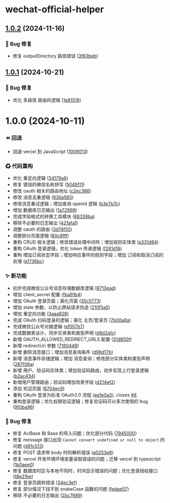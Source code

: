 # wechat-official-helper

## [1.0.2](https://github.com/CaoMeiYouRen/wechat-official-helper/compare/v1.0.1...v1.0.2) (2024-11-16)


### 🐛 Bug 修复

* 修复 outputDirectory 路径错误 ([3f63beb](https://github.com/CaoMeiYouRen/wechat-official-helper/commit/3f63beb))

## [1.0.1](https://github.com/CaoMeiYouRen/wechat-official-helper/compare/v1.0.0...v1.0.1) (2024-10-21)


### 🐛 Bug 修复

* 优化 多路径 路由的逻辑 ([1e81516](https://github.com/CaoMeiYouRen/wechat-official-helper/commit/1e81516))

# 1.0.0 (2024-10-11)


### ⏪ 回退

* 回退 vercel 到 JavaScript ([1009013](https://github.com/CaoMeiYouRen/wechat-official-helper/commit/1009013))


### ♻ 代码重构

* 优化 重定向逻辑 ([34179a6](https://github.com/CaoMeiYouRen/wechat-official-helper/commit/34179a6))
* 修复 错误的微信名称拼写 ([5049111](https://github.com/CaoMeiYouRen/wechat-official-helper/commit/5049111))
* 修改 oauth 相关的路由地址 ([c2ec386](https://github.com/CaoMeiYouRen/wechat-official-helper/commit/c2ec386))
* 修改 消息去重逻辑 ([936a565](https://github.com/CaoMeiYouRen/wechat-official-helper/commit/936a565))
* 修改消息重试逻辑；增加查询 openid 逻辑 ([b3e7b7c](https://github.com/CaoMeiYouRen/wechat-official-helper/commit/b3e7b7c))
* 增加 数据库日志输出 ([1a72999](https://github.com/CaoMeiYouRen/wechat-official-helper/commit/1a72999))
* 完成字段格式的转换工具模块 ([88336ba](https://github.com/CaoMeiYouRen/wechat-official-helper/commit/88336ba))
* 移除不必要的日志输出 ([421afa1](https://github.com/CaoMeiYouRen/wechat-official-helper/commit/421afa1))
* 调整 oauth 的路由 ([3d74f55](https://github.com/CaoMeiYouRen/wechat-official-helper/commit/3d74f55))
* 调整部分页面逻辑 ([80c8fff](https://github.com/CaoMeiYouRen/wechat-official-helper/commit/80c8fff))
* 重构 CRUD 相关逻辑；修改错误处理中间件；增加规则实体类 ([a331d84](https://github.com/CaoMeiYouRen/wechat-official-helper/commit/a331d84))
* 重构 OAuth 登录逻辑，优化 token 传递逻辑 ([f281d16](https://github.com/CaoMeiYouRen/wechat-official-helper/commit/f281d16))
* 重构 增加订阅状态字段；增加响应事件的规则字段；增加 订阅和取消订阅的处理 ([e1736bc](https://github.com/CaoMeiYouRen/wechat-official-helper/commit/e1736bc))


### ✨ 新功能

* 初步完成微信公众号消息存储数据库逻辑 ([8713ead](https://github.com/CaoMeiYouRen/wechat-official-helper/commit/8713ead))
* 增加 client_secret 配置 ([fba91b4](https://github.com/CaoMeiYouRen/wechat-official-helper/commit/fba91b4))
* 增加 OAuth 登录页面；美化页面 ([35c5773](https://github.com/CaoMeiYouRen/wechat-official-helper/commit/35c5773))
* 增加 state 参数，以防止跨站请求伪造 ([210f5a5](https://github.com/CaoMeiYouRen/wechat-official-helper/commit/210f5a5))
* 增加 重定向功能 ([3aaa826](https://github.com/CaoMeiYouRen/wechat-official-helper/commit/3aaa826))
* 完成 OAuth 扫码登录的逻辑；美化 主页/登录页 ([7b00a8a](https://github.com/CaoMeiYouRen/wechat-official-helper/commit/7b00a8a))
* 完成微信公众号对接逻辑 ([ef057b7](https://github.com/CaoMeiYouRen/wechat-official-helper/commit/ef057b7))
* 完成数据表设计，同步实体类和类型声明 ([d9d2a1c](https://github.com/CaoMeiYouRen/wechat-official-helper/commit/d9d2a1c))
* 新增 OAUTH_ALLOWED_REDIRECT_URLS 配置 ([31d850f](https://github.com/CaoMeiYouRen/wechat-official-helper/commit/31d850f))
* 新增 redirectUri 参数 ([7180448](https://github.com/CaoMeiYouRen/wechat-official-helper/commit/7180448))
* 新增 删除消息接口；增加消息查询条件 ([d98d17b](https://github.com/CaoMeiYouRen/wechat-official-helper/commit/d98d17b))
* 新增 消息事件存储逻辑；增加 消息查询；修改部分实体类和类型声明 ([287f06a](https://github.com/CaoMeiYouRen/wechat-official-helper/commit/287f06a))
* 新增 用户、验证码实体类；增加验证码路由，初步实现上行登录逻辑 ([b2ac434](https://github.com/CaoMeiYouRen/wechat-official-helper/commit/b2ac434))
* 新增用户管理路由；验证码增加场景字段 ([d214ef2](https://github.com/CaoMeiYouRen/wechat-official-helper/commit/d214ef2))
* 添加 欢迎页面 ([8704ec9](https://github.com/CaoMeiYouRen/wechat-official-helper/commit/8704ec9))
* 重构 OAuth 登录为标准 OAuth2.0 流程 ([ee1e0a3](https://github.com/CaoMeiYouRen/wechat-official-helper/commit/ee1e0a3)), closes [#4](https://github.com/CaoMeiYouRen/wechat-official-helper/issues/4)
* 重构登录逻辑；优化权限验证逻辑；修复验证码可以多次使用的 bug ([9f0ba96](https://github.com/CaoMeiYouRen/wechat-official-helper/commit/9f0ba96))


### 🐛 Bug 修复

* 修复 AclBase 和 Base 的导入问题；优化部分代码 ([7945000](https://github.com/CaoMeiYouRen/wechat-official-helper/commit/7945000))
* 修复 message 接口出现 `Cannot convert undefined or null to object` 的问题 ([d91c513](https://github.com/CaoMeiYouRen/wechat-official-helper/commit/d91c513))
* 修复 POST 请求带 body 时的解析错误 ([a0253e8](https://github.com/CaoMeiYouRen/wechat-official-helper/commit/a0253e8))
* 修复 vercel 开发环境环境变量读取错误的问题；迁移 vercel 到 typescript ([1b0aee0](https://github.com/CaoMeiYouRen/wechat-official-helper/commit/1b0aee0))
* 修复 数据库时区与本地不同时，时间显示错误的问题；优化登录授权接口 ([f8e21be](https://github.com/CaoMeiYouRen/wechat-official-helper/commit/f8e21be))
* 修复 登录页跳转错误 ([34ec3ef](https://github.com/CaoMeiYouRen/wechat-official-helper/commit/34ec3ef))
* 修复 部分情况下找不到 snakeCase 函数的问题 ([fedae57](https://github.com/CaoMeiYouRen/wechat-official-helper/commit/fedae57))
* 移除 不必要的日志输出 ([2bc7689](https://github.com/CaoMeiYouRen/wechat-official-helper/commit/2bc7689))
